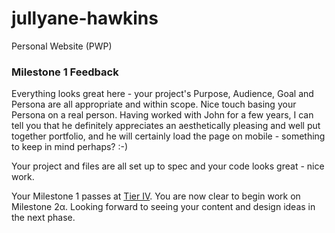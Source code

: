 # jullyane-hawkins
Personal Website (PWP)

### Milestone 1 Feedback
Everything looks great here - your project's Purpose, Audience, Goal and Persona are all appropriate and within scope. Nice touch basing your Persona on a real person. Having worked with John for a few years, I can tell you that he definitely appreciates an aesthetically pleasing and well put together portfolio, and he will certainly load the page on mobile - something to keep in mind perhaps? :-)

Your project and files are all set up to spec and your code looks great - nice work.

Your Milestone 1 passes at [Tier IV](https://bootcamp-coders.cnm.edu/projects/personal/rubric/). You are now clear to begin work on Milestone 2&alpha;. Looking forward to seeing your content and design ideas in the next phase.
